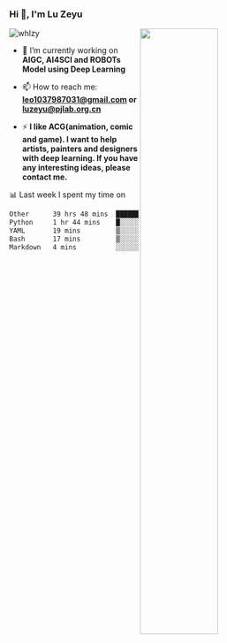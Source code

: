 ### Hi 👋, I'm Lu Zeyu

<img src="https://komarev.com/ghpvc/?username=whlzy&label=Profile%20views&color=0e75b6&style=flat" alt="whlzy" />
<img align="right" width="53%" src="https://github-readme-stats.vercel.app/api?username=whlzy&show_icons=true">

- 🔭 I’m currently working on **AIGC, AI4SCI and ROBOTs Model using Deep Learning**

- 📫 How to reach me: **leo1037987031@gmail.com or luzeyu@pjlab.org.cn**

- ⚡ **I like ACG(animation, comic and game). I want to help artists, painters and designers with deep learning. If you have any interesting ideas, please contact me.**

📊 Last week I spent my time on

<!--START_SECTION:waka-->

```txt
Other      39 hrs 48 mins  ███████████████████████▓░   94.25 %
Python     1 hr 44 mins    █░░░░░░░░░░░░░░░░░░░░░░░░   04.11 %
YAML       19 mins         ▒░░░░░░░░░░░░░░░░░░░░░░░░   00.76 %
Bash       17 mins         ▒░░░░░░░░░░░░░░░░░░░░░░░░   00.67 %
Markdown   4 mins          ░░░░░░░░░░░░░░░░░░░░░░░░░   00.16 %
```

<!--END_SECTION:waka-->

